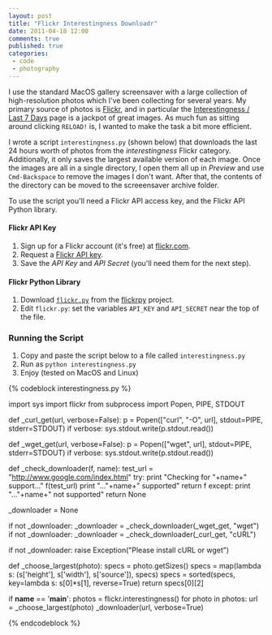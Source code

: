 ```yaml
---
layout: post
title: "Flickr Interestingness Downloadr"
date: 2011-04-18 12:00
comments: true
published: true
categories:
 - code
 - photography
---
```


[flickr]: http://www.flickr.com
[ness]: http://www.flickr.com/explore/interesting/7days/
[flickrpy]: http://code.google.com/p/flickrpy/
[flickrpyscript]: http://flickrpy.googlecode.com/svn/trunk/flickr.py
[createapp]: http://www.flickr.com/services/api/

I use the standard MacOS gallery screensaver with a large collection of
high-resolution photos which I've been collecting for several years. My
primary source of photos is [Flickr][flickr], and in particular the
[Interestingness / Last 7 Days][ness] page is a jackpot of great images. As
much fun as sitting around clicking `RELOAD!` is, I wanted to make the task a
bit more efficient.

I wrote a script `interestingness.py` (shown below) that downloads the last 24
hours worth of photos from the *interestingness* Flickr category.
Additionally, it only saves the largest available version of each image. Once
the images are all in a single directory, I open them all up in *Preview* and
use `Cmd-Backspace` to remove the images I don't want. After that, the
contents of the directory can be moved to the screeensaver archive folder.

To use the script you'll need a Flickr API access key, and the Flickr API
Python library.

#### Flickr API Key

1. Sign up for a Flickr account (it's free) at [flickr.com][flickr].
2. Request a [Flickr API key][createapp].
3. Save the *API Key* and *API Secret* (you'll need them for the next step).

#### Flickr Python Library

1. Download [`flickr.py`][flickrpyscript] from the [flickrpy][flickrpy] project.
2. Edit `flickr.py`: set the variables `API_KEY` and `API_SECRET` near the top of the file.

### Running the Script

1. Copy and paste the script below to a file called `interestingness.py`
2. Run as `python interestingness.py`
3. Enjoy (tested on MacOS and Linux)

{% codeblock interestingness.py %}

import sys
import flickr
from subprocess import Popen, PIPE, STDOUT

def _curl_get(url, verbose=False):
    p = Popen(["curl", "-O", url], stdout=PIPE, stderr=STDOUT)
    if verbose:
        sys.stdout.write(p.stdout.read())

def _wget_get(url, verbose=False):
    p = Popen(["wget", url], stdout=PIPE, stderr=STDOUT)
    if verbose:
        sys.stdout.write(p.stdout.read())

def _check_downloader(f, name):
    test_url = "http://www.google.com/index.html"
    try:
        print "Checking for "+name+" support..."
        f(test_url)
        print "..."+name+" supported"
        return f
    except:
        print "..."+name+" not supported"
    return None

_downloader = None

if not _downloader:
    _downloader = _check_downloader(_wget_get, "wget")
if not _downloader:
    _downloader = _check_downloader(_curl_get, "cURL")

if not _downloader:
    raise Exception("Please install cURL or wget")

def _choose_largest(photo):
    specs = photo.getSizes()
    specs = map(lambda s: (s['height'], s['width'], s['source']), specs)
    specs = sorted(specs, key=lambda s: s[0]*s[1], reverse=True)
    return specs[0][2]

if __name__ == '__main__':
    photos = flickr.interestingness()
    for photo in photos:
        url = _choose_largest(photo)
        _downloader(url, verbose=True)

{% endcodeblock %}
